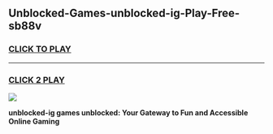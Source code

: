 
## Unblocked-Games-unblocked-ig-Play-Free-sb88v
<h3>
<a href="https://premium76.site?title=unblocked-ig&ref=18A1">CLICK TO PLAY</a></h3>
<hr>

<h3>
<a href="https://premium76.site?title=unblocked-ig&ref=18A1">CLICK 2 PLAY</a>
  
</h3>

<a href="https://premium76.site?title=unblocked-ig&ref=18A1"><img src="https://clearcache.store/games.png"></a>


**unblocked-ig games unblocked: Your Gateway to Fun and Accessible Online Gaming**
